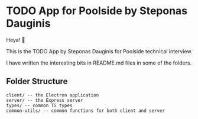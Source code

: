 # TODO App for Poolside by Steponas Dauginis

Heya! 👋

This is the TODO App by Steponas Dauginis for Poolside technical interview.

I have written the interesting bits in README.md files in some of the folders.

## Folder Structure

```
client/ -- the Electron application
server/ -- the Express server
types/ -- common TS types
common-utils/ -- common functions for both client and server
```


